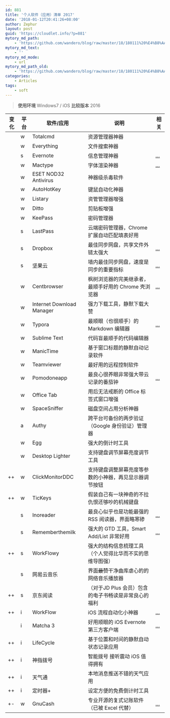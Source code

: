 ```yaml
---
id: 881
title: '个人软件（应用）清单 2017'
date: '2018-01-12T20:41:26+08:00'
author: Zephur
layout: post
guid: 'https://cloudlet.info/?p=881'
mytory_md_path:
    - 'https://github.com/wandero/blog/raw/master/18/180111%20%E4%B8%AA%E4%BA%BA%E8%BD%AF%E4%BB%B6%EF%BC%88%E5%BA%94%E7%94%A8%EF%BC%89%E6%B8%85%E5%8D%95%202017.md'
mytory_md_text:
    - ''
mytory_md_mode:
    - url
mytory_md_path_old:
    - 'https://github.com/wandero/blog/raw/master/18/180111%20%E4%B8%AA%E4%BA%BA%E8%BD%AF%E4%BB%B6%EF%BC%88%E5%BA%94%E7%94%A8%EF%BC%89%E6%B8%85%E5%8D%95%202017.md'
categories:
    - Articles
tags:
    - soft
---
```


> **使用环境** Windows7 / iOS **比较版本** 2016

| 变化 | 平台 | 软件/应用 | 说明 | 相关 |
|---|---|---|---|---|
|  | w | Totalcmd | 资源管理器神器 |  |
|  | w | Everything | 文件搜索神器 |  |
|  | s | Evernote | 信息管理神器 | […](https://cloudlet.info/evernote) |
|  | w | Mactype | 字体渲染神器 | […](https://cloudlet.info/t/821) |
|  | w | ESET NOD32 Antivirus | 神器级杀毒软件 |  |
|  | w | AutoHotKey | 键鼠自动化神器 |  |
|  | w | Listary | 资管管理器增强 |  |
|  | w | Ditto | 剪贴板增强 |  |
|  | w | KeePass | 密码管理器 |  |
|  | s | LastPass | 云端密码管理器，Chrome 扩展自动匹配填表好用 |  |
|  | s | Dropbox | 最佳同步网盘，共享文件外链太强大 | […](https://cloudlet.info/?s=dropbox) |
|  | s | 坚果云 | 墙内最佳同步网盘，速度是同步的重要指标 | […](https://cloudlet.info/?s=%E5%9D%9A%E6%9E%9C%E4%BA%91) |
|  | w | Centbrowser | 枫树浏览器的完美继承者，最顺手好用的 Chrome 壳浏览器 | […](https://cloudlet.info/t/369) |
|  | w | Internet Download Manager | 强力下载工具，静默下载大赞 |  |
|  | w | Typora | 最顺眼（也很顺手）的 Markdown 编辑器 | […](https://cloudlet.info/t/384) |
|  | w | Sublime Text | 代码盲最顺手的代码编辑器 |  |
|  | w | ManicTime | 基于窗口标题的静默自动记录软件 |  |
|  | w | Teamviewer | 最好用的远程控制软件 |  |
|  | w | Pomodoneapp | 最良心很养眼非常强大带云记录的番茄钟 | […](https://cloudlet.info/t/387) |
|  | w | Office Tab | 用后无法戒断的 Office 标签式窗口增强 |  |
|  | w | SpaceSniffer | 磁盘空间占用分析神器 |  |
|  | a | Authy | 跨平台可备份的两步验证（Google 身份验证）管理器 |  |
|  | w | Egg | 强大的倒计时工具 |  |
|  | w | Desktop Lighter | 支持键盘调节屏幕亮度调节工具 |  |
| ++ | w | ClickMonitorDDC | 支持键盘调整屏幕亮度等参数的小神器，再见显示器调节按钮 |  |
| ++ | w | TicKeys | 假装自己有一块神奇的不拉仇恨还够吵的机械键盘 |  |
|  | s | Inoreader | 最良心似乎也是功能最强的 RSS 阅读器，界面略寒碜 | […](https://cloudlet.info/t/380) |
|  | s | Rememberthemilk | 强大的 GTD 工具，Smart Add/List 非常好用 | […](https://cloudlet.info/t/120) |
| ++ | s | WorkFlowy | 强大的结构信息梳理工具（个人觉得比华而不实的思维导图强） |  |
|  | s | 网易云音乐 | 界面<del>最赞</del>干净曲库虐心的的网络音乐播放器 |  |
| ++ | s | 京东阅读 | （对于JD Plus 会员）包含的电子书畅读是非常良心的福利 |  |
| ++ | i | WorkFlow | iOS 流程自动化小神器 | […](https://cloudlet.info/t/441) |
|  | i | Matcha 3 | 好用顺眼的 iOS Evernote 第三方客户端 | […](https://cloudlet.info/t/439) |
| ++ | i | LifeCycle | 基于位置和时间的静默自动状态记录应用 |  |
| ++ | i | 神指拨号 | 智能拨号 接听震动 iOS 值得拥有 |  |
| ++ | i | 天气通 | 本地消息推送不错的天气应用 |  |
| ++ | i | 定时器+ | 设定方便的免费倒计时工具 |  |
| +- | w | GnuCash | 专业开源的复式记账软件（已被 Excel 代替） | […](https://cloudlet.info/t/806) |
